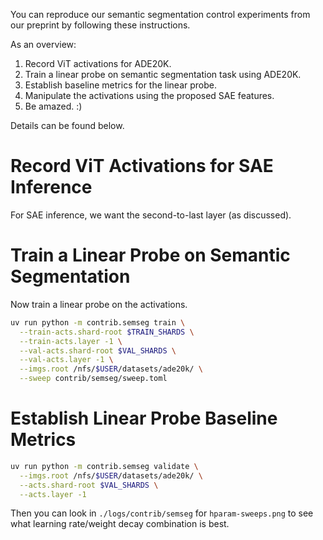 You can reproduce our semantic segmentation control experiments from our preprint by following these instructions.

As an overview:

1. Record ViT activations for ADE20K.
2. Train a linear probe on semantic segmentation task using ADE20K.
3. Establish baseline metrics for the linear probe.
4. Manipulate the activations using the proposed SAE features.
5. Be amazed. :)

Details can be found below.

# Record ViT Activations for SAE Inference

For SAE inference, we want the second-to-last layer (as discussed).

# Train a Linear Probe on Semantic Segmentation

Now train a linear probe on the activations.

```sh
uv run python -m contrib.semseg train \
  --train-acts.shard-root $TRAIN_SHARDS \
  --train-acts.layer -1 \
  --val-acts.shard-root $VAL_SHARDS \
  --val-acts.layer -1 \
  --imgs.root /nfs/$USER/datasets/ade20k/ \
  --sweep contrib/semseg/sweep.toml
```

# Establish Linear Probe Baseline Metrics

```sh
uv run python -m contrib.semseg validate \
  --imgs.root /nfs/$USER/datasets/ade20k/ \
  --acts.shard-root $VAL_SHARDS \
  --acts.layer -1
```

Then you can look in `./logs/contrib/semseg` for `hparam-sweeps.png` to see what learning rate/weight decay combination is best.
